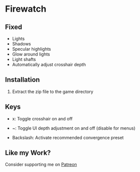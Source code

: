 Firewatch
=========

Fixed
-----
- Lights
- Shadows
- Specular highlights
- Glow around lights
- Light shafts
- Automatically adjust crosshair depth

Installation
------------
1. Extract the zip file to the game directory

Keys
----
- x: Toggle crosshair on and off

- ~: Toggle UI depth adjustment on and off (disable for menus)

- Backslash: Activate recommended convergence preset

Like my Work?
-------------
Consider supporting me on [Patreon](https://www.patreon.com/DarkStarSword)
